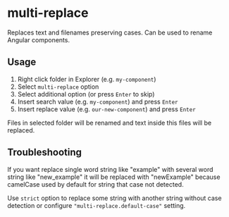 # multi-replace

Replaces text and filenames preserving cases.
Can be used to rename Angular components.

## Usage

1. Right click folder in Explorer (e.g. `my-component`)
2. Select `multi-replace` option
3. Select additional option (or press `Enter` to skip)
4. Insert search value (e.g. `my-component`) and press `Enter`
5. Insert replace value (e.g. `our-new-component`) and press `Enter`

Files in selected folder will be renamed and text inside this files will be replaced.

## Troubleshooting

If you want replace single word string like "example" with several word string like "new_example" it will be replaced with "newExample" because camelCase used by default for string that case not detected.

Use `strict` option to replace some string with another string without case detection or configure `"multi-replace.default-case"` setting.
